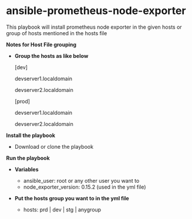 # ansible-prometheus-node-exporter

This playbook will install prometheus node exporter in the given hosts or group of hosts mentioned in the hosts file

**Notes for Host File grouping**

   - **Group the hosts as like below**
   
     [dev]
     
     devserver1.localdomain
     
     devserver2.localdomain
     
     [prod]
     
     devserver1.localdomain
     
     devserver2.localdomain
     
     
**Install the playbook**

  - Download or clone the playbook
  
**Run the playbook**

  - **Variables**
     - ansible_user: root or any other user you want to
     - node_exporter_version: 0.15.2 (used in the yml file)
     
  - **Put the hosts group you want to in the yml file**
     - hosts: prd | dev | stg | anygroup
